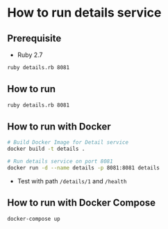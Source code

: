 # How to run details service

## Prerequisite

* Ruby 2.7

```bash
ruby details.rb 8081
```
## How to run

```bash
ruby details.rb 8081
```
## How to run with Docker

```bash
# Build Docker Image for Detail service
docker build -t details .

# Run details service on port 8081
docker run -d --name details -p 8081:8081 details
```
* Test with path `/details/1` and `/health`

## How to run with Docker Compose

```bash
docker-compose up
```

